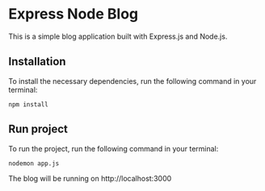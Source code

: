 # Express Node Blog

This is a simple blog application built with Express.js and Node.js.

## Installation

To install the necessary dependencies, run the following command in your terminal:

```
npm install
```

## Run project

To run the project, run the following command in your terminal:

```
nodemon app.js
```

The blog will be running on http://localhost:3000